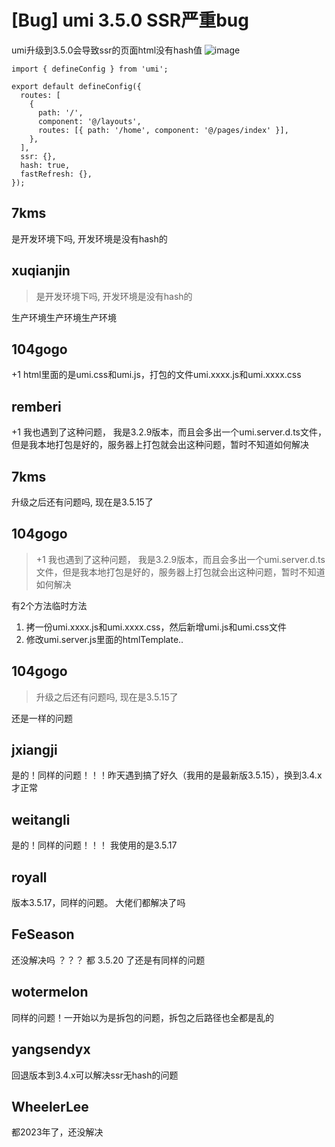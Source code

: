 # [Bug] umi 3.5.0 SSR严重bug

umi升级到3.5.0会导致ssr的页面html没有hash值
![image](https://user-images.githubusercontent.com/12406066/125787250-bd60a50f-44fe-4a0f-ab34-cb13d16d9227.png)

```
import { defineConfig } from 'umi';

export default defineConfig({
  routes: [
    {
      path: '/',
      component: '@/layouts',
      routes: [{ path: '/home', component: '@/pages/index' }],
    },
  ],
  ssr: {},
  hash: true,
  fastRefresh: {},
});
```

## 7kms

是开发环境下吗, 开发环境是没有hash的

## xuqianjin

> 是开发环境下吗, 开发环境是没有hash的

生产环境生产环境生产环境

## 104gogo

+1
html里面的是umi.css和umi.js，打包的文件umi.xxxx.js和umi.xxxx.css

## remberi

+1 我也遇到了这种问题， 我是3.2.9版本，而且会多出一个umi.server.d.ts文件，但是我本地打包是好的，服务器上打包就会出这种问题，暂时不知道如何解决

## 7kms

升级之后还有问题吗, 现在是3.5.15了

## 104gogo

> +1 我也遇到了这种问题， 我是3.2.9版本，而且会多出一个umi.server.d.ts文件，但是我本地打包是好的，服务器上打包就会出这种问题，暂时不知道如何解决

有2个方法临时方法

1. 拷一份umi.xxxx.js和umi.xxxx.css，然后新增umi.js和umi.css文件
2. 修改umi.server.js里面的htmlTemplate..

## 104gogo

> 升级之后还有问题吗, 现在是3.5.15了

还是一样的问题

## jxiangji

是的！同样的问题！！！昨天遇到搞了好久（我用的是最新版3.5.15），换到3.4.x才正常

## weitangli

是的！同样的问题！！！
我使用的是3.5.17

## royall

版本3.5.17，同样的问题。
大佬们都解决了吗

## FeSeason

还没解决吗 ？？？ 都 3.5.20 了还是有同样的问题

## wotermelon

同样的问题！一开始以为是拆包的问题，拆包之后路径也全都是乱的

## yangsendyx

回退版本到3.4.x可以解决ssr无hash的问题

## WheelerLee

都2023年了，还没解决
